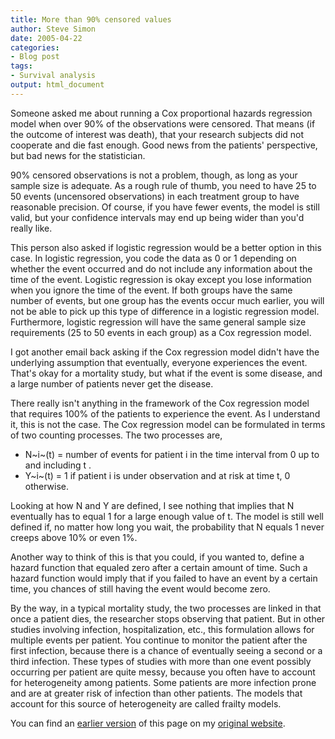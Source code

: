```yaml
---
title: More than 90% censored values
author: Steve Simon
date: 2005-04-22
categories:
- Blog post
tags:
- Survival analysis
output: html_document
---
```

Someone asked me about running a Cox proportional hazards regression
model when over 90% of the observations were censored. That means (if
the outcome of interest was death), that your research subjects did not
cooperate and die fast enough. Good news from the patients\'
perspective, but bad news for the statistician.

90% censored observations is not a problem, though, as long as your
sample size is adequate. As a rough rule of thumb, you need to have 25
to 50 events (uncensored observations) in each treatment group to have
reasonable precision. Of course, if you have fewer events, the model is
still valid, but your confidence intervals may end up being wider than
you\'d really like.

This person also asked if logistic regression would be a better option
in this case. In logistic regression, you code the data as 0 or 1
depending on whether the event occurred and do not include any
information about the time of the event. Logistic regression is okay
except you lose information when you ignore the time of the event. If
both groups have the same number of events, but one group has the events
occur much earlier, you will not be able to pick up this type of
difference in a logistic regression model. Furthermore, logistic
regression will have the same general sample size requirements (25 to 50
events in each group) as a Cox regression model.

I got another email back asking if the Cox regression model didn\'t have
the underlying assumption that eventually, everyone experiences the
event. That\'s okay for a mortality study, but what if the event is some
disease, and a large number of patients never get the disease.

There really isn\'t anything in the framework of the Cox regression
model that requires 100% of the patients to experience the event. As I
understand it, this is not the case. The Cox regression model can be
formulated in terms of two counting processes. The two processes are,

-   N~i~(t) = number of events for patient i in the time interval from 0
    up to and including t .
-   Y~i~(t) = 1 if patient i is under observation and at risk at time t,
    0 otherwise.

Looking at how N and Y are defined, I see nothing that implies that N
eventually has to equal 1 for a large enough value of t. The model is
still well defined if, no matter how long you wait, the probability that
N equals 1 never creeps above 10% or even 1%.

Another way to think of this is that you could, if you wanted to, define
a hazard function that equaled zero after a certain amount of time. Such
a hazard function would imply that if you failed to have an event by a
certain time, you chances of still having the event would become zero.

By the way, in a typical mortality study, the two processes are linked
in that once a patient dies, the researcher stops observing that
patient. But in other studies involving infection, hospitalization,
etc., this formulation allows for multiple events per patient. You
continue to monitor the patient after the first infection, because there
is a chance of eventually seeing a second or a third infection. These
types of studies with more than one event possibly occurring per patient
are quite messy, because you often have to account for heterogeneity
among patients. Some patients are more infection prone and are at
greater risk of infection than other patients. The models that account
for this source of heterogeneity are called frailty models.

You can find an [earlier version][sim1] of this page on my [original website][sim2].


[sim1]: http://www.pmean.com/05/CensoredValues.html
[sim2]: http://www.pmean.com/original_site.html
